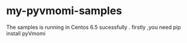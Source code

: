 # my-pyvmomi-samples
The samples is running in Centos 6.5 sucessfully .
firstly ,you need pip install pyVmomi